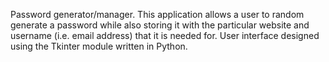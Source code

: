 Password generator/manager.
This application allows a user to random generate a password while also storing it with the particular website and username (i.e. email address) that it is needed for.
User interface designed using the Tkinter module written in Python.
